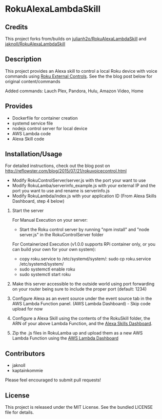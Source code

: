 RokuAlexaLambdaSkill
====================
## Credits

This project forks from/builds on <a href="https://github.com/julianh2o/RokuAlexaLambdaSkill/blob/master/RokuLambda/index.js">julianh2o/RokuAlexaLambdaSkill</a> and <a href="https://github.com/jaknoll/RokuAlexaLambdaSkill">jaknoll/RokuAlexaLambdaSkill</a>

## Description

This project provides an Alexa skill to control a local Roku device with voice commands using <a href="https://sdkdocs.roku.com/display/sdkdoc/External+Control+Guide">Roku External Controls</a>.  See the the blog post below for original content/commands

Added commands:  Lauch Plex, Pandora, Hulu, Amazon Video, Home

## Provides
  * Dockerfile for container creation
  * systemd service file
  * nodejs control server for local device
  * AWS Lambda code
  * Alexa Skill code

## Installation/Usage

For detailed instructions, check out the blog post on http://reflowster.com/blog/2015/07/21/rokuvoicecontrol.html

* Modify RokuControlServer/server.js with the port your want to use
* Modify RokuLamba/serverinfo_example.js with your external IP and the port you want to use and rename is serverinfo.js
* Modify RokuLambda/index.js with your application ID (From Alexa Skills Dashboard, step 4 below) 

1. Start the server

	For Manual Execution on your server:

	* Start the Roku control server by running "npm install" and "node server.js" in the RokuControlServer folder

	For Containerized Execution (v1.0.0 supports RPi container only, or you can build your own for your own system):

	* copy roku.service to /etc/systemd/system/: sudo cp roku.service /etc/systemd/system/
	* sudo systemctl enable roku
	* sudo systemctl start roku
	
2. Make this server accessible to the outside world using port forwarding on your router being sure to include the proper port (default: 1234)
3. Configure Alexa as an event source under the event source tab in the AWS Lambda Function panel. (AWS Lambda Dashboard) - Skip code upload for now
4. Configure a Alexa Skill using the contents of the RokuSkill folder, the ARN of your above Lambda Function, and the <a href="https://developer.amazon.com/edw/home.html">Alexa Skills Dashboard</a>.
4. Zip the .js files in RokuLamba up and upload them as a new AWS Lambda Function using the <a href="https://console.aws.amazon.com/lambda">AWS Lambda Dashboard</a>

## Contributors
* jaknoll
* kaptainkommie

Please feel encouraged to submit pull requests!

## License

This project is released under the MIT License. See the bundled LICENSE file for
details.
